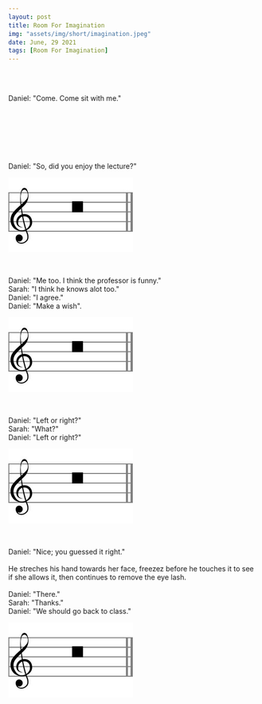 ```yaml
---
layout: post
title: Room For Imagination
img: "assets/img/short/imagination.jpeg"
date: June, 29 2021
tags: [Room For Imagination]
---
```

  
<br><br>
<div align="left">

Daniel: "Come. Come sit with me."
<br><br>
<br><br>
<br><br>
<br><br>
Daniel: "So, did you enjoy the lecture?"<br>

  <p align="left">
      <img src="/assets/img/pexels/breve.jpg">
</p>
<br>

  
Daniel: "Me too. I think the professor is funny."<br>
Sarah: "I think he knows alot too."<br>
Daniel: "I agree."<br>
Daniel: "Make a wish".<br>
  
  <p align="left">
      <img src="/assets/img/pexels/breve.jpg">
</p>
<br>

  
Daniel: "Left or right?"<br>
Sarah: "What?"<br>
Daniel: "Left or right?"<br>
  
  <p align="left">
      <img src="/assets/img/pexels/breve.jpg">
</p>
<br>
  
Daniel: "Nice; you guessed it right."<br><br>
He streches his hand towards her face, freezez before he touches it to see if she allows it, then continues to remove the eye lash.<br><br>
Daniel: "There."<br>
Sarah: "Thanks."<br>
Daniel: "We should go back to class."<br>

  <p align="left">
      <img src="/assets/img/pexels/breve.jpg">
</p>
<br>  
  

</div>
<br><br>
<br><br>
<br><br>
<br><br>
<br><br>
<br><br> 
